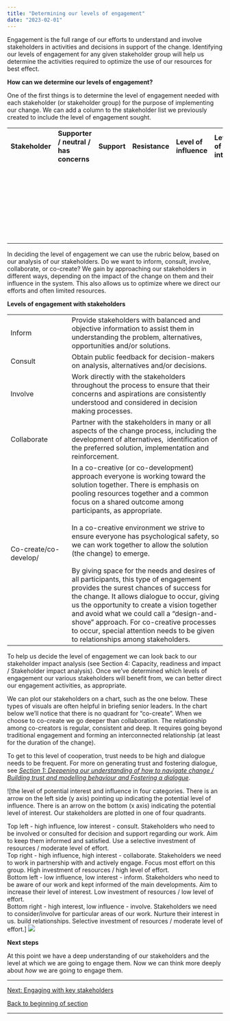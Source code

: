 ```yaml
---
title: "Determining our levels of engagement"
date: "2023-02-01"
---
```


Engagement is the full range of our efforts to understand and involve stakeholders in activities and decisions in support of the change. Identifying our levels of engagement for any given stakeholder group will help us determine the activities required to optimize the use of our resources for best effect.

**How can we determine our levels of engagement?**

One of the first things is to determine the level of engagement needed with each stakeholder (or stakeholder group) for the purpose of implementing our change. We can add a column to the stakeholder list we previously created to include the level of engagement sought.

<table><tbody><tr><td><strong>Stakeholder</strong></td><td><strong>Supporter / neutral / has concerns</strong></td><td><strong>Support</strong></td><td><strong>Resistance</strong></td><td><strong>Level of influence</strong></td><td><strong>Level of interest</strong></td><td><strong>Level of engagement sought</strong></td></tr><tr><td><strong>&nbsp;</strong></td><td>&nbsp;</td><td>&nbsp;</td><td>&nbsp;</td><td>&nbsp;</td><td>&nbsp;</td><td>&nbsp;</td></tr><tr><td><strong>&nbsp;</strong></td><td>&nbsp;</td><td>&nbsp;</td><td>&nbsp;</td><td>&nbsp;</td><td>&nbsp;</td><td>&nbsp;</td></tr><tr><td><strong>&nbsp;</strong></td><td>&nbsp;</td><td>&nbsp;</td><td>&nbsp;</td><td>&nbsp;</td><td>&nbsp;</td><td>&nbsp;</td></tr><tr><td><strong>&nbsp;</strong></td><td>&nbsp;</td><td>&nbsp;</td><td>&nbsp;</td><td>&nbsp;</td><td>&nbsp;</td><td>&nbsp;</td></tr><tr><td><strong>&nbsp;</strong></td><td>&nbsp;</td><td>&nbsp;</td><td>&nbsp;</td><td>&nbsp;</td><td>&nbsp;</td><td>&nbsp;</td></tr><tr><td><strong>&nbsp;</strong></td><td>&nbsp;</td><td>&nbsp;</td><td>&nbsp;</td><td>&nbsp;</td><td>&nbsp;</td><td>&nbsp;</td></tr><tr><td><strong>&nbsp;</strong></td><td>&nbsp;</td><td>&nbsp;</td><td>&nbsp;</td><td>&nbsp;</td><td>&nbsp;</td><td>&nbsp;</td></tr></tbody></table>

In deciding the level of engagement we can use the rubric below, based on our analysis of our stakeholders. Do we want to inform, consult, involve, collaborate, or co-create? We gain by approaching our stakeholders in different ways, depending on the impact of the change on them and their influence in the system. This also allows us to optimize where we direct our efforts and often limited resources.

**Levels of engagement with stakeholders**

<table><tbody><tr><td>Inform&nbsp;&nbsp;&nbsp;&nbsp;&nbsp;&nbsp;&nbsp;&nbsp;&nbsp;&nbsp;&nbsp;&nbsp;&nbsp;&nbsp;&nbsp;&nbsp;&nbsp;</td><td>Provide stakeholders with balanced and objective information to assist them in understanding the problem, alternatives, opportunities and/or solutions.</td></tr><tr><td>Consult</td><td>Obtain public feedback for decision-makers on analysis, alternatives and/or decisions.</td></tr><tr><td>Involve</td><td>Work directly with the stakeholders throughout the process to ensure that their concerns and aspirations are consistently understood and considered in decision making processes.</td></tr><tr><td>Collaborate</td><td>Partner with the stakeholders in many or all aspects of the change process, including the development of alternatives,&nbsp; identification of the preferred solution, implementation and reinforcement.</td></tr><tr><td>Co-create/co-develop/</td><td>In a co-creative (or co-development) approach everyone is working toward the solution together. There is emphasis on pooling resources together and a common focus on a shared outcome among participants, as appropriate.<br><br>In a co-creative environment we strive to ensure everyone has psychological safety, so we can work together to allow the solution (the change) to emerge.<br><br>By giving space for the needs and desires of all participants, this type of engagement provides the surest chances of success for the change. It allows dialogue to occur, giving us the opportunity to create a vision together and avoid what we could call a “design-and-shove” approach. For co-creative processes to occur, special attention needs to be given to relationships among stakeholders.</td></tr></tbody></table>

To help us decide the level of engagement we can look back to our stakeholder impact analysis (see Section 4: Capacity, readiness and impact / Stakeholder impact analysis). Once we’ve determined which levels of engagement our various stakeholders will benefit from, we can better direct our engagement activities, as appropriate.

We can plot our stakeholders on a chart, such as the one below. These types of visuals are often helpful in briefing senior leaders. In the chart below we’ll notice that there is no quadrant for “co-create”. When we choose to co-create we go deeper than collaboration. The relationship among co-creators is regular, consistent and deep. It requires going beyond traditional engagement and forming an interconnected relationship (at least for the duration of the change).

To get to this level of cooperation, trust needs to be high and dialogue needs to be frequent. For more on generating trust and fostering dialogue, see _[Section 1: Deepening our understanding of how to navigate change / Building trust and modelling behaviour and Fostering a dialogue](/framework-for-leading-change/building-trust-and-modelling-behaviour/)_.

![the level of potential interest and influence in four categories. There is an arrow on the left side (y axis) pointing up indicating the potential level of influence. There is an arrow on the bottom (x axis) indicating the potential level of interest. Our stakeholders are plotted in one of four quadrants.
<div></div>
Top left - high influence, low interest - consult. Stakeholders who need to be involved or consulted for decision and support regarding our work. Aim to keep them informed and satisfied. Use a selective investment of resources / moderate level of effort.
<div></div>
Top right - high influence, high interest - collaborate. Stakeholders we need to work in partnership with and actively engage. Focus most effort on this group. High investment of resources / high level of effort.
<div></div>
Bottom left - low influence, low interest - inform. Stakeholders who need to be aware of our work and kept informed of the main developments. Aim to increase their level of interest. Low investment of resources / low level of effort.
<div></div>
Bottom right - high interest, low influence - involve. Stakeholders we need to consider/involve for particular areas of our work. Nurture their interest in us. build relationships. Selective investment of resources / moderate level of effort.] <img src="images/FLC-image-1.png">

**Next steps**

At this point we have a deep understanding of our stakeholders and the level at which we are going to engage them. Now we can think more deeply about _how_ we are going to engage them.

* * *

[Next: Engaging with key stakeholders](/framework-for-leading-change/engaging-with-key-stakeholders/)

[Back to beginning of section](/framework-for-leading-change/getting-people-on-board/)

* * *
